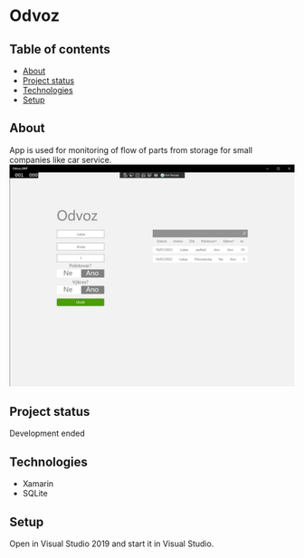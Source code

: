 # Odvoz

## Table of contents
* [About](#general-info)
* [Project status](#Project-status)
* [Technologies](#technologies)
* [Setup](#setup)

## About
App is used for monitoring of flow of parts from storage for small companies like car service.
![WakeMeHere screenshot](/Odvoz.png)

## Project status
Development ended

## Technologies
- Xamarin
- SQLite

## Setup
Open in Visual Studio 2019 and start it in Visual Studio.
